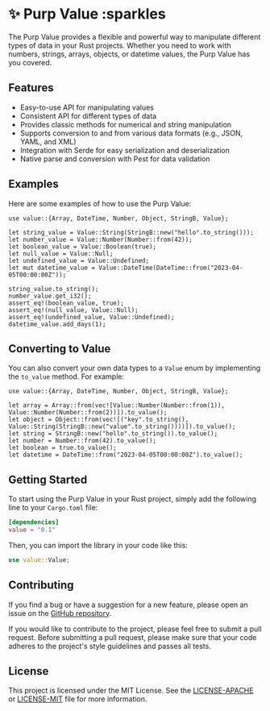 # :sparkles: Purp Value :sparkles

The Purp Value provides a flexible and powerful way to manipulate different types of data in your Rust projects. Whether you need to work with numbers, strings, arrays, objects, or datetime values, the Purp Value has you covered.

## Features

- Easy-to-use API for manipulating values
- Consistent API for different types of data
- Provides classic methods for numerical and string manipulation
- Supports conversion to and from various data formats (e.g., JSON, YAML, and XML)
- Integration with Serde for easy serialization and deserialization
- Native parse and conversion with Pest for data validation

## Examples

Here are some examples of how to use the Purp Value:

```rust,editable
use value::{Array, DateTime, Number, Object, StringB, Value};

let string_value = Value::String(StringB::new("hello".to_string()));
let number_value = Value::Number(Number::from(42));
let boolean_value = Value::Boolean(true);
let null_value = Value::Null;
let undefined_value = Value::Undefined;
let mut datetime_value = Value::DateTime(DateTime::from("2023-04-05T00:00:00Z"));

string_value.to_string();
number_value.get_i32();
assert_eq!(boolean_value, true);
assert_eq!(null_value, Value::Null);
assert_eq!(undefined_value, Value::Undefined);
datetime_value.add_days(1);
```

## Converting to Value

You can also convert your own data types to a `Value` enum by implementing the `to_value` method. For example:

```rust,editable
use value::{Array, DateTime, Number, Object, StringB, Value};

let array = Array::from(vec![Value::Number(Number::from(1)), Value::Number(Number::from(2))]).to_value();
let object = Object::from(vec![("key".to_string(), Value::String(StringB::new("value".to_string())))]).to_value();
let string = StringB::new("hello".to_string()).to_value();
let number = Number::from(42).to_value();
let boolean = true.to_value();
let datetime = DateTime::from("2023-04-05T00:00:00Z").to_value();
```

## Getting Started

To start using the Purp Value in your Rust project, simply add the following line to your `Cargo.toml` file:

```toml
[dependencies]
value = "0.1"
```

Then, you can import the library in your code like this:

```rust
use value::Value;
```

## Contributing

If you find a bug or have a suggestion for a new feature, please open an issue on the [GitHub repository](https://github.com/14bislab/purp-value/issues).

If you would like to contribute to the project, please feel free to submit a pull request. Before submitting a pull request, please make sure that your code adheres to the project's style guidelines and passes all tests.

## License

This project is licensed under the MIT License. See the [LICENSE-APACHE](https://github.com/14bislab/purp-value/blob/main/LICENSE-APACHE) or [LICENSE-MIT](https://github.com/14bislab/purp-value/blob/main/LICENSE-MIT) file for more information.
